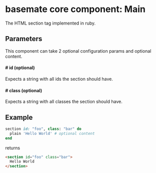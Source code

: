 # basemate core component: Main

The HTML section tag implemented in ruby.

## Parameters

This component can take 2 optional configuration params and optional content.

#### # id (optional)
Expects a string with all ids the section should have.

#### # class (optional)
Expects a string with all classes the section should have.

## Example

```ruby
section id: "foo", class: "bar" do
  plain 'Hello World' # optional content
end
```

returns

```html
<section id="foo" class="bar">
  Hello World
</section>
```
